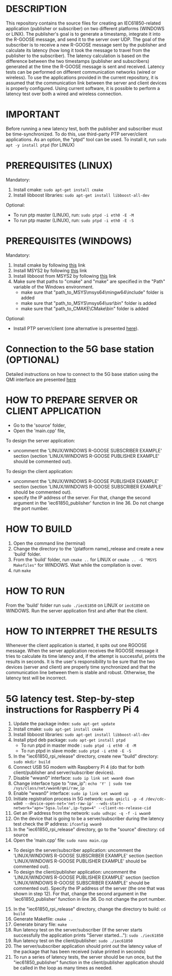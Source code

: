 # DESCRIPTION
This repository contains the source files for creating an IEC61850-related application (publisher or subscriber) on two different platforms (WINDOWS or LINX). The publisher's goal is to generate a timestamp, integrate it into the R-GOOSE message, and send it to the server over UDP. The goal of the subscriber is to receive a new R-GOOSE message sent by the publisher and calculate its latency (how long it took the message to travel from the publisher to the subscriber). The latency calculation is based on the difference between the two timestamps (publisher and subscribers) generated at the time the R-GOOSE message is sent and received. Latency tests can be performed on different communication networks (wired or wireless). To use the applications provided in the current repository, it is assumed that the communication link between the server and client devices is properly configured. Using current software, it is possible to perform a latency test over both a wired and wireless connection.  

# IMPORTANT
Before running a new latency test, both the publisher and subscriber must be time-synchronized. To do this, use third-party PTP server/client applications. As an option, the "ptpd" tool can be used. To install it, run `sudo apt -y install ptpd` (for LINUX)

# PREREQUISITES (LINUX)
Mandatory:
1. Install cmake: `sudo apt-get install cmake`
2. Install libboost libraries: `sudo apt-get install libboost-all-dev`

Optional:
- To run ptp master (LINUX), run: `sudo ptpd -i eth0 -E -M`
- To run ptp master (LINUX), run: `sudo ptpd -i eth0 -E -S`

# PREREQUISITES (WINDOWS)
Mandatory:
1. Install cmake by following [this](https://cmake.org/download/) link
2. Install MSYS2 by following [this](https://www.msys2.org/) link
3. Install libboost from MSYS2 by following [this](https://packages.msys2.org/package/mingw-w64-x86_64-boost) link
4. Make sure that paths to "cmake" and "make" are specified in the "Path" variable of the Windows environment.
   - make sure that "path_to_MSYS\msys64\mingw64\include" folder is added
   - make sure that "path_to_MSYS\msys64\usr\bin" folder is added
   - make sure that "path_to_CMAKE\CMake\bin" folder is added

Optional:
- Install PTP server/client (one alternative is presented [here](https://timemachinescorp.com/wp-content/uploads/Windows10PTPClient.pdf)).

# Connection to the 5G base station (OPTIONAL)
Detailed instructions on how to connect to the 5G base station using the QMI interface are presented [here](https://docs.sixfab.com/page/setting-up-a-data-connection-over-qmi-interface-using-libqmi)

# HOW TO PREPARE SERVER OR CLIENT APPLICATION
- Go to the 'source' folder,
- Open the 'main.cpp' file,

To design the server application:
- uncomment the 'LINUX/WINDOWS R-GOOSE SUBSCRIBER EXAMPLE' section (section 'LINUX/WINDOWS R-GOOSE PUBLISHER EXAMPLE' should be commented out).

To design the client application:
- uncomment the 'LINUX/WINDOWS R-GOOSE PUBLISHER EXAMPLE' section (section 'LINUX/WINDOWS R-GOOSE SUBSCRIBER EXAMPLE' should be commented out).
- specify the IP address of the server. For that, change the second argument in the 'iec61850_publisher' function in line 36. Do not change the port number.

# HOW TO BUILD
1. Open the command line (terminal)
2. Change the directory to the '{platform name}_release and create a new 'build' folder.
3. From the 'build' folder, run `cmake ..` for LINUX or `cmake .. -G "MSYS Makefiles"` for WINDOWS. Wait while the compilation is over.
4. run `make`

# HOW TO RUN
From the 'build' folder run `sudo ./iec61850` on LINUX or `iec61850` on WINDOWS. Run the server application first and after that the client.

# HOW TO INTERPRET THE RESULTS
Whenever the client application is started, it spits out one RGOOSE message. When the server application receives the RGOOSE message it tries to calculate its time latency and, if the attempt is successful, prints the results in seconds. It is the user's responsibility to be sure that the two devices (server and client) are properly time synchronized and that the communication line between them is stable and robust. Otherwise, the latency test will be incorrect.

# 5G latency test. Step-by-step instructions for Raspberry Pi 4
1. Update the package index: `sudo apt-get update`
2. Install cmake: `sudo apt-get install cmake`
3. Install libboost libraries: `sudo apt-get install libboost-all-dev`
4. Install ptpd deb package: `sudo apt-get install ptpd`
   - To run ptpd in master mode : `sudo ptpd -i eth0 -E -M`
   - To run ptpd in slave mode: `sudo ptpd -i eth0 -E -S`
5. In the "iec61850_rpi_release" directory, create new "build" directory: `sudo mkdir build`
6. Connect USB 5G modem with Raspberry Pi 4 (do that for both client/publisher and server/subscriber devices).
7. Disable "wwan0" interface: `sudo ip link set wwan0 down`
8. Change interface type to "raw_ip": `echo 'Y' | sudo tee /sys/class/net/wwan0/qmi/raw_ip`
9. Enable "wwan0" interface: `sudo ip link set wwan0 up`
10. Initiate registration process in 5G network: `sudo qmicli -p -d /dev/cdc-wdm0 --device-open-net='net-raw-ip' --wds-start-network="apn='5gsa.lulea',ip-type=4" --client-no-release-cid`
11. Get an IP address from the network: `sudo udhcpc -q -f -i wwan0`
12. On the device that is going to be a server/subscriber during the latency test check the IP address: `ifconfig wwan0`
13. In the "iec61850_rpi_release" directory, go to the "source" directory: cd source
14. Open the 'main.cpp' file: `sudo nano main.cpp`
   - To design the server/subscriber application: uncomment the 'LINUX/WINDOWS R-GOOSE SUBSCRIBER EXAMPLE' section (section 'LINUX/WINDOWS R-GOOSE PUBLISHER EXAMPLE' should be commented out).
   - To design the client/publisher application: uncomment the 'LINUX/WINDOWS R-GOOSE PUBLISHER EXAMPLE' section (section 'LINUX/WINDOWS R-GOOSE SUBSCRIBER EXAMPLE' should be commented out). Specify the IP address of the server (the one that was shown in step 12). For 
     that, change the second argument in the 'iec61850_publisher' function in line 36. Do not change the port number.
15. In the "iec61850_rpi_release" directory, change the directory to build: `cd build`
16. Generate Makefile: `cmake ..`
17. Generate binary file: `make`
18. Run latency test on the server/subscriber (If the server starts successfully the application prints "Server started..."): `sudo ./iec61850`
19. Run latency test on the client/publisher: `sudo ./iec61850`
20. The server/subscriber application should print out the latency value of the package that has been received (value printed in seconds)
21. To run a series of latency tests, the server should be run once, but the "iec61850_publisher" function in the client/publisher application should be called in the loop as many times as needed.
